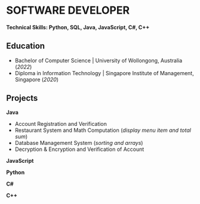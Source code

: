 # SOFTWARE DEVELOPER

#### Technical Skills: Python, SQL, Java, JavaScript, C#, C++

## Education
  - Bachelor of Computer Science | University of Wollongong, Australia (_2022_)
  - Diploma in Information Technology | Singapore Institute of Management, Singapore (_2020_)

## Projects
**Java**
- Account Registration and Verification
- Restaurant System and Math Computation (_display menu item and total sum_)
- Database Management System (_sorting and arrays_)
- Decryption & Encryption and Verification of Account

**JavaScript**

**Python**

**C#**

**C++**

